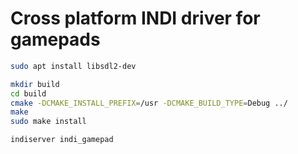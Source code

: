 # Cross platform INDI driver for gamepads

```sh
sudo apt install libsdl2-dev

mkdir build
cd build
cmake -DCMAKE_INSTALL_PREFIX=/usr -DCMAKE_BUILD_TYPE=Debug ../
make
sudo make install

indiserver indi_gamepad
```

